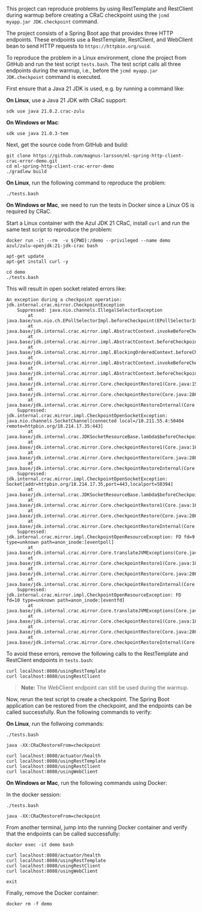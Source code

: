 This project can reproduce problems by using RestTemplate and RestClient during warmup before creating a CRaC checkpoint using the `jcmd myapp.jar JDK.checkpoint` command.

The project consists of a Spring Boot app that provides three HTTP endpoints. These endpoints use a RestTemplate, RestClient, and WebClient bean to send HTTP requests to `https://httpbin.org/uuid`. 

To reproduce the problem in a Linux environment, clone the project from GitHub and run the test script `tests.bash`. The test script calls all three endpoints during the warmup, i.e., before the `jcmd myapp.jar JDK.checkpoint` command is executed.

First ensure that a Java 21 JDK is used, e.g. by running a command like:

**On Linux**, use a Java 21 JDK with CRaC support:

```
sdk use java 21.0.2.crac-zulu
```

**On Windows or Mac**:

```
sdk use java 21.0.3-tem
```

Next, get the source code from GitHub and build:

```
git clone https://github.com/magnus-larsson/ml-spring-http-client-crac-error-demo.git
cd ml-spring-http-client-crac-error-demo
./gradlew build
```

**On Linux**, run the following command to reproduce the problem:

```
./tests.bash
```

**On Windows or Mac**, we need to run the tests in Docker since a Linux OS is required by CRaC.

Start a Linux container with the Azul JDK 21 CRaC, install `curl` and run the same test script to reproduce the problem:

```
docker run -it --rm  -v ${PWD}:/demo --privileged --name demo azul/zulu-openjdk:21-jdk-crac bash

apt-get update
apt-get install curl -y

cd demo
./tests.bash
```

This will result in open socket related errors like:

```
An exception during a checkpoint operation:
jdk.internal.crac.mirror.CheckpointException
	Suppressed: java.nio.channels.IllegalSelectorException
		at java.base/sun.nio.ch.EPollSelectorImpl.beforeCheckpoint(EPollSelectorImpl.java:401)
		at java.base/jdk.internal.crac.mirror.impl.AbstractContext.invokeBeforeCheckpoint(AbstractContext.java:43)
		at java.base/jdk.internal.crac.mirror.impl.AbstractContext.beforeCheckpoint(AbstractContext.java:58)
		at java.base/jdk.internal.crac.mirror.impl.BlockingOrderedContext.beforeCheckpoint(BlockingOrderedContext.java:64)
		at java.base/jdk.internal.crac.mirror.impl.AbstractContext.invokeBeforeCheckpoint(AbstractContext.java:43)
		at java.base/jdk.internal.crac.mirror.impl.AbstractContext.beforeCheckpoint(AbstractContext.java:58)
		at java.base/jdk.internal.crac.mirror.Core.checkpointRestore1(Core.java:153)
		at java.base/jdk.internal.crac.mirror.Core.checkpointRestore(Core.java:286)
		at java.base/jdk.internal.crac.mirror.Core.checkpointRestoreInternal(Core.java:299)
	Suppressed: jdk.internal.crac.mirror.impl.CheckpointOpenSocketException: java.nio.channels.SocketChannel[connected local=/10.211.55.4:50404 remote=httpbin.org/18.214.17.35:443]
		at java.base/jdk.internal.crac.JDKSocketResourceBase.lambda$beforeCheckpoint$0(JDKSocketResourceBase.java:68)
		at java.base/jdk.internal.crac.mirror.Core.checkpointRestore1(Core.java:169)
		at java.base/jdk.internal.crac.mirror.Core.checkpointRestore(Core.java:286)
		at java.base/jdk.internal.crac.mirror.Core.checkpointRestoreInternal(Core.java:299)
	Suppressed: jdk.internal.crac.mirror.impl.CheckpointOpenSocketException: Socket[addr=httpbin.org/18.214.17.35,port=443,localport=50394]
		at java.base/jdk.internal.crac.JDKSocketResourceBase.lambda$beforeCheckpoint$0(JDKSocketResourceBase.java:68)
		at java.base/jdk.internal.crac.mirror.Core.checkpointRestore1(Core.java:169)
		at java.base/jdk.internal.crac.mirror.Core.checkpointRestore(Core.java:286)
		at java.base/jdk.internal.crac.mirror.Core.checkpointRestoreInternal(Core.java:299)
	Suppressed: jdk.internal.crac.mirror.impl.CheckpointOpenResourceException: FD fd=9 type=unknown path=anon_inode:[eventpoll]
		at java.base/jdk.internal.crac.mirror.Core.translateJVMExceptions(Core.java:117)
		at java.base/jdk.internal.crac.mirror.Core.checkpointRestore1(Core.java:188)
		at java.base/jdk.internal.crac.mirror.Core.checkpointRestore(Core.java:286)
		at java.base/jdk.internal.crac.mirror.Core.checkpointRestoreInternal(Core.java:299)
	Suppressed: jdk.internal.crac.mirror.impl.CheckpointOpenResourceException: FD fd=10 type=unknown path=anon_inode:[eventfd]
		at java.base/jdk.internal.crac.mirror.Core.translateJVMExceptions(Core.java:117)
		at java.base/jdk.internal.crac.mirror.Core.checkpointRestore1(Core.java:188)
		at java.base/jdk.internal.crac.mirror.Core.checkpointRestore(Core.java:286)
		at java.base/jdk.internal.crac.mirror.Core.checkpointRestoreInternal(Core.java:299)
```

To avoid these errors, remove the following calls to the RestTemplate and RestClient endpoints in `tests.bash`:

```
curl localhost:8080/usingRestTemplate
curl localhost:8080/usingRestClient
```

> **Note:** The WebClient endpoint can still be used during the warmup.

Now, rerun the test script to create a checkpoint. The Spring Boot application can be restored from the checkpoint, and the endpoints can be called successfully. Run the following commands to verify:

**On Linux**, run the follwoing commands:

```
./tests.bash

java -XX:CRaCRestoreFrom=checkpoint

curl localhost:8080/actuator/health
curl localhost:8080/usingRestTemplate
curl localhost:8080/usingRestClient
curl localhost:8080/usingWebClient
```

**On Windows or Mac**, run the following commands using Docker:

In the docker session:
```
./tests.bash

java -XX:CRaCRestoreFrom=checkpoint
```

From another terminal, jump into the running Docker container and verify that the endpoints can be called successfully:

```
docker exec -it demo bash

curl localhost:8080/actuator/health
curl localhost:8080/usingRestTemplate
curl localhost:8080/usingRestClient
curl localhost:8080/usingWebClient

exit
```
    
Finally, remove the Docker container:

```
docker rm -f demo
```
